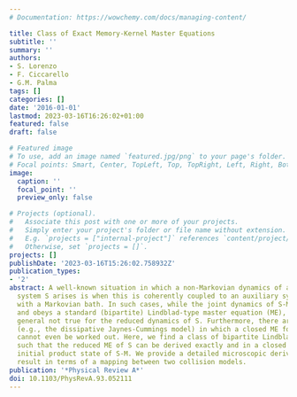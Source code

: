 ```yaml
---
# Documentation: https://wowchemy.com/docs/managing-content/

title: Class of Exact Memory-Kernel Master Equations
subtitle: ''
summary: ''
authors:
- S. Lorenzo
- F. Ciccarello
- G.M. Palma
tags: []
categories: []
date: '2016-01-01'
lastmod: 2023-03-16T16:26:02+01:00
featured: false
draft: false

# Featured image
# To use, add an image named `featured.jpg/png` to your page's folder.
# Focal points: Smart, Center, TopLeft, Top, TopRight, Left, Right, BottomLeft, Bottom, BottomRight.
image:
  caption: ''
  focal_point: ''
  preview_only: false

# Projects (optional).
#   Associate this post with one or more of your projects.
#   Simply enter your project's folder or file name without extension.
#   E.g. `projects = ["internal-project"]` references `content/project/deep-learning/index.md`.
#   Otherwise, set `projects = []`.
projects: []
publishDate: '2023-03-16T15:26:02.758932Z'
publication_types:
- '2'
abstract: A well-known situation in which a non-Markovian dynamics of an open quantum
  system S arises is when this is coherently coupled to an auxiliary system M in contact
  with a Markovian bath. In such cases, while the joint dynamics of S-M is Markovian
  and obeys a standard (bipartite) Lindblad-type master equation (ME), this is in
  general not true for the reduced dynamics of S. Furthermore, there are several instances
  (e.g., the dissipative Jaynes-Cummings model) in which a closed ME for the S's state
  cannot even be worked out. Here, we find a class of bipartite Lindblad-type MEs
  such that the reduced ME of S can be derived exactly and in a closed form for any
  initial product state of S-M. We provide a detailed microscopic derivation of our
  result in terms of a mapping between two collision models.
publication: '*Physical Review A*'
doi: 10.1103/PhysRevA.93.052111
---
```

